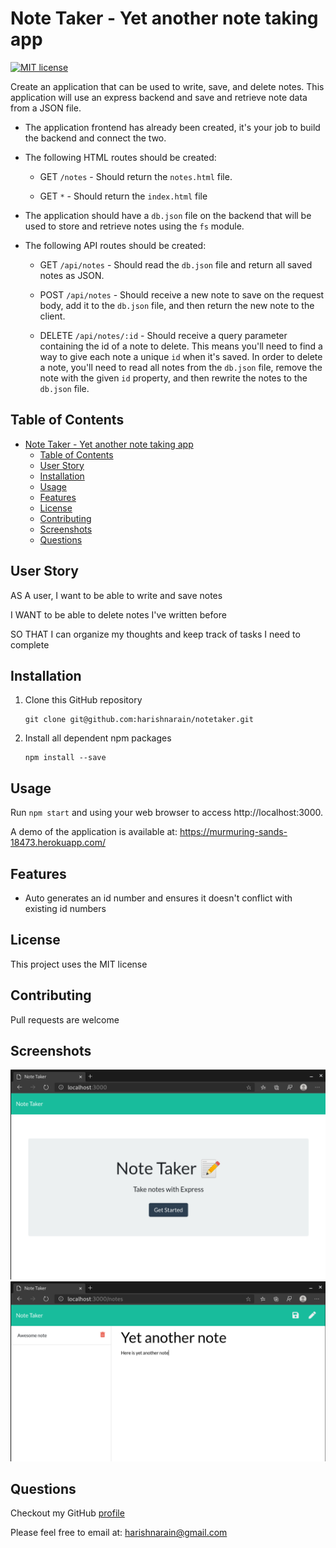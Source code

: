 # Note Taker - Yet another note taking app
[![MIT license](https://img.shields.io/badge/License-MIT-blue.svg)](https://opensource.org/licenses/MIT)

Create an application that can be used to write, save, and delete notes. This application will use an express backend and save and retrieve note data from a JSON file.

* The application frontend has already been created, it's your job to build the backend and connect the two.

* The following HTML routes should be created:

  * GET `/notes` - Should return the `notes.html` file.

  * GET `*` - Should return the `index.html` file

* The application should have a `db.json` file on the backend that will be used to store and retrieve notes using the `fs` module.

* The following API routes should be created:

  * GET `/api/notes` - Should read the `db.json` file and return all saved notes as JSON.

  * POST `/api/notes` - Should receive a new note to save on the request body, add it to the `db.json` file, and then return the new note to the client.

  * DELETE `/api/notes/:id` - Should receive a query parameter containing the id of a note to delete. This means you'll need to find a way to give each note a unique `id` when it's saved. In order to delete a note, you'll need to read all notes from the `db.json` file, remove the note with the given `id` property, and then rewrite the notes to the `db.json` file.

## Table of Contents
- [Note Taker - Yet another note taking app](#note-taker---yet-another-note-taking-app)
  - [Table of Contents](#table-of-contents)
  - [User Story](#user-story)
  - [Installation](#installation)
  - [Usage](#usage)
  - [Features](#features)
  - [License](#license)
  - [Contributing](#contributing)
  - [Screenshots](#screenshots)
  - [Questions](#questions)

## User Story
AS A user, I want to be able to write and save notes

I WANT to be able to delete notes I've written before

SO THAT I can organize my thoughts and keep track of tasks I need to complete


## Installation
1. Clone this GitHub repository

   ```
   git clone git@github.com:harishnarain/notetaker.git
   ```

2. Install all dependent npm packages

   ```
   npm install --save
   ```


## Usage
Run `npm start` and using your web browser to access http://localhost:3000.

A demo of the application is available at: https://murmuring-sands-18473.herokuapp.com/

## Features
* Auto generates an id number and ensures it doesn't conflict with existing id numbers


## License
This project uses the MIT license
## Contributing
Pull requests are welcome
## Screenshots
![Screenshot1](https://github.com/harishnarain/notetaker/blob/main/Screenshot1.png?raw=true)
![Screenshot2](https://github.com/harishnarain/notetaker/blob/main/Screenshot2.png?raw=true)


## Questions
Checkout my GitHub [profile](https://github.com/harishnarain)

Please feel free to email at: <harishnarain@gmail.com>
